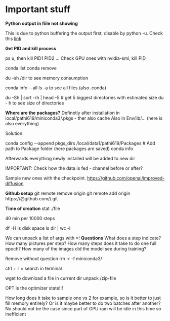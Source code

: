# Important stuff

**Python output in fiile not showing**

This is due to python buffering the output first, disable by python -u.
Check this [link](https://unix.stackexchange.com/questions/45913/is-there-a-way-to-redirect-nohup-output-to-a-log-file-other-than-nohup-out)

**Get PID and kill process**

ps u, then kill PID1 PID2 ...
Check GPU ones with nvidia-smi, kill PID

conda list
conda remove

du -sh /dir to see memory consumption

conda info --all 
ls -a to see all files (also .conda)

du -Sh | sort -rh | head -5  # get 5 biggest directories with estimated size
du - h to see size of directories

**Where are the packages?**
Definetly after installation in local/pathi619/miniconda3/.pkgs - ther also cache
Also in Env/lib/... (here is also everything)


Solution:

conda config --append pkgs_dirs /local/data1/pathi619/Packages # Add path to Package folder (here packages are saved)
conda info 

Afterwards everything newly installed will be added to new dir


IMPORTANT: Check how the data is fed - channel before or after?

Sample new ones with the checkpoint.
https://github.com/openai/improved-diffusion


**Github setup**
git remote remove origin
git remote add origin https://<TOKEN>@github.com/<USERNAME>/<REPO>.git


**Time of creation**
stat ./file

40 min per 10000 steps

df -H is disk space
ls dir | wc -l

We can unpack a list of args with *!
**Questions**
What does a step indicate? How many pictures per step? How many steps does it take to do one full epoch? How many of the images did the model see during training?
  
  
 Remove without question 
 rm -r -f miniconda3/
  
 ctrl + r = search in terminal 
  
wget to download a file in current dir 
unpack /zip-file

OPT is the optimizer state!!!

How long does it take to sample one vs 2 for example, so is it better to just fill memory entirely? Or is it maybe better to do two batches after another? No should not be the case since part of GPU ram will be idle in this time so inefficient 